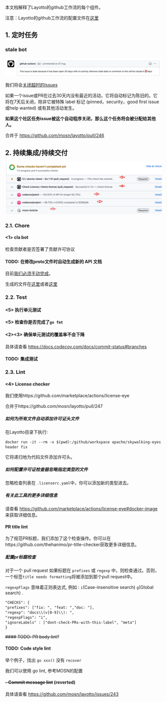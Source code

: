 本文档解释了Layotto的github工作流的每个组件。

注意：Layotto的github工作流的配置文件在[这里](https://github.com/mosn/layotto/tree/main/.github/workflows)

## 1. 定时任务
### stale bot 
![img_1.png](../../img/development/workflow/img_1.png)

我们将会[关闭超时的Issues](https://github.com/marketplace/actions/close-stale-issues)

如果一个issue或PR在过去30天内没有最近的活动，它将自动标记为陈旧的。它将在7天后关闭，除非它被特殊 label 标记 (pinned，security，good first issue或help wanted) 或有其他活动发生。

**如果这个社区任务issue被这个自动程序关闭，那么这个任务将会被分配给其他人。**

合并于 https://github.com/mosn/layotto/pull/246

## 2. 持续集成/持续交付
![img.png](../../img/development/workflow/img.png)
### 2.1. Chore
#### <1> cla bot	

检查贡献者是否签署了贡献许可协议

#### TODO: 在修改proto文件时自动生成新的 API 文档

目前[我们必须手动完成](https://mosn.io/layotto/#/en/api_reference/how_to_generate_api_doc)。

生成的文件在[这里](https://github.com/mosn/layotto/blob/main/docs/en/api_reference/runtime_v1.md)或者[这里](https://github.com/mosn/layotto/blob/main/docs/en/api_reference/appcallback_v1.md)

### 2.2. Test	
#### <5> 执行单元测试
#### <5> 检查你是否完成了`go fmt`
#### <2><3> 确保单元测试的覆盖率不会下降

具体请查看 https://docs.codecov.com/docs/commit-status#branches

#### TODO: 集成测试


### 2.3. Lint	
#### <4> License checker		
我们使用https://github.com/marketplace/actions/license-eye

合并于https://github.com/mosn/layotto/pull/247

##### 如何为所有文件自动添加许可证头文件

在Layotto目录下执行:

```shell
docker run -it --rm -v $(pwd):/github/workspace apache/skywalking-eyes header fix
```

它将递归地为代码文件添加许可头。

##### 如何配置许可证检查器忽略指定类型的文件

忽略检查列表在 `.licenserc.yaml`中，你可以添加新的类型进去。

##### 有关此工具的更多详细信息
请查看 https://github.com/marketplace/actions/license-eye#docker-image 来获取详细信息。

#### PR title lint	
为了规范PR标题，我们添加了这个检查操作。你可以在https://github.com/thehanimo/pr-title-checker获取更多详细信息。

##### 配置pr标题检查
对于一个 pull request 如果标题在 `prefixes` 或 `regexp` 中，则检查通过。否则，一个标签`title needs formatting`将被添加到那个pull request中。

`regexpFlags` 意味着正则表达式, 例如 : `i`(Case-insensitive search) `g`(Global search) .

```
"CHECKS": {
"prefixes": ["fix: ", "feat: ","doc: "], 
"regexp": "docs\\(v[0-9]\\): ",
"regexpFlags": "i",
"ignoreLabels" : ["dont-check-PRs-with-this-label", "meta"]
}
```
~~#### TODO: PR body lint?~~

#### TODO: Code style lint
举个例子，找出 `go xxx()` 没有 `recover`

我们可以使用 go lint, 参考MOSN的配置

####  ~~- Commit message lint~~ (reverted)
具体请查看 https://github.com/mosn/layotto/issues/243